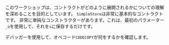 このワークショップは、コントラクトがどのように展開されるかについての理解を深めることを目的としています。
`SimpleStore`は非常に基本的なコントラクトです。
非常に単純なコンストラクターがあります。これは、最初のパラメーター `_o`を使用して、それを`s`に保存するだけです。

デバッガーを使用して、オペコード`CODECOPY`が何をするかを確認します。